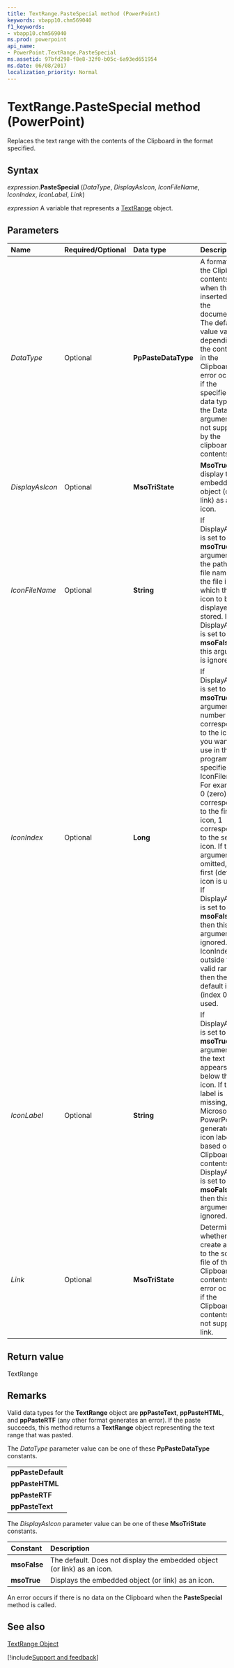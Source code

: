 ```yaml
---
title: TextRange.PasteSpecial method (PowerPoint)
keywords: vbapp10.chm569040
f1_keywords:
- vbapp10.chm569040
ms.prod: powerpoint
api_name:
- PowerPoint.TextRange.PasteSpecial
ms.assetid: 97bfd298-f8e8-32f0-b05c-6a93ed651954
ms.date: 06/08/2017
localization_priority: Normal
---
```



# TextRange.PasteSpecial method (PowerPoint)

Replaces the text range with the contents of the Clipboard in the format specified. 


## Syntax

_expression_.**PasteSpecial** (_DataType_, _DisplayAsIcon_, _IconFileName_, _IconIndex_, _IconLabel_, _Link_)

_expression_ A variable that represents a [TextRange](PowerPoint.TextRange.md) object.


## Parameters

|Name|Required/Optional|Data type|Description|
|:-----|:-----|:-----|:-----|
| _DataType_|Optional|**PpPasteDataType**|A format for the Clipboard contents when they're inserted into the document. The default value varies, depending on the contents in the Clipboard. An error occurs if the specified data type in the DataType argument is not supported by the clipboard contents.|
| _DisplayAsIcon_|Optional|**MsoTriState**|**MsoTrue** to display the embedded object (or link) as an icon.|
| _IconFileName_|Optional|**String**|If DisplayAsIcon is set to  **msoTrue**, this argument is the path and file name for the file in which the icon to be displayed is stored. If DisplayAsIcon is set to **msoFalse**, this argument is ignored.|
| _IconIndex_|Optional|**Long**|If DisplayAsIcon is set to  **msoTrue**, this argument is a number that corresponds to the icon you want to use in the program file specified by IconFilename. For example, 0 (zero) corresponds to the first icon, 1 corresponds to the second icon. If this argument is omitted, the first (default) icon is used. If DisplayAsIcon is set to **msoFalse**, then this argument is ignored. If IconIndex is outside the valid range, then the default icon (index 0) is used.|
| _IconLabel_|Optional|**String**|If DisplayAsIcon is set to  **msoTrue**, this argument is the text that appears below the icon. If this label is missing, Microsoft PowerPoint generates an icon label based on the Clipboard contents. If DisplayAsIcon is set to **msoFalse**, then this argument is ignored.|
| _Link_|Optional|**MsoTriState**|Determines whether to create a link to the source file of the Clipboard contents. An error occurs if the Clipboard contents do not support a link.|

## Return value

TextRange


## Remarks

Valid data types for the  **TextRange** object are **ppPasteText**, **ppPasteHTML**, and **ppPasteRTF** (any other format generates an error). If the paste succeeds, this method returns a **TextRange** object representing the text range that was pasted.

The  _DataType_ parameter value can be one of these **PpPasteDataType** constants.


||
|:-----|
|**ppPasteDefault**|
|**ppPasteHTML**|
|**ppPasteRTF**|
|**ppPasteText**|

The  _DisplayAsIcon_ parameter value can be one of these **MsoTriState** constants.



|Constant|Description|
|:-----|:-----|
|**msoFalse**|The default. Does not display the embedded object (or link) as an icon.|
|**msoTrue**|Displays the embedded object (or link) as an icon.|

An error occurs if there is no data on the Clipboard when the  **PasteSpecial** method is called.


## See also


[TextRange Object](PowerPoint.TextRange.md)

[!include[Support and feedback](~/includes/feedback-boilerplate.md)]